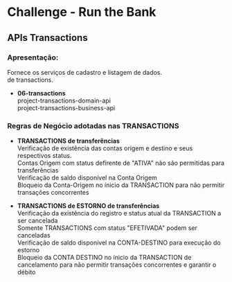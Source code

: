 # Challenge - Run the Bank

## APIs Transactions

### Apresentação:
Fornece os serviços de cadastro e listagem de dados.<br>
de transactions.

-  **06-transactions**<br>
   project-transactions-domain-api<br>
   project-transactions-business-api



### Regras de Negócio adotadas nas TRANSACTIONS
- **TRANSACTIONS de transferências**<br>
  Verificação de existência das contas origem e destino e seus respectivos status.<br>
  Contas Origem com status defirente de "ATIVA" não são permitidas para transferências<br>
  Verificação de saldo disponível na Conta Origem<br>
  Bloqueio da Conta-Origem no ínicio da TRANSACTION para não permitir transações concorrentes


- **TRANSACTIONS de ESTORNO de transferências**<br>
  Verificação da existência do registro e status atual da TRANSACTION a ser cancelada<br>
  Somente TRANSACTIONS com status "EFETIVADA" podem ser canceladas<br>
  Verificação de saldo disponível na CONTA-DESTINO para execução do estorno<br>
  Bloqueio da CONTA DESTINO no ínicio da TRANSACTION de cancelamento para
  não permitir transações concorrentes e garantir o débito
